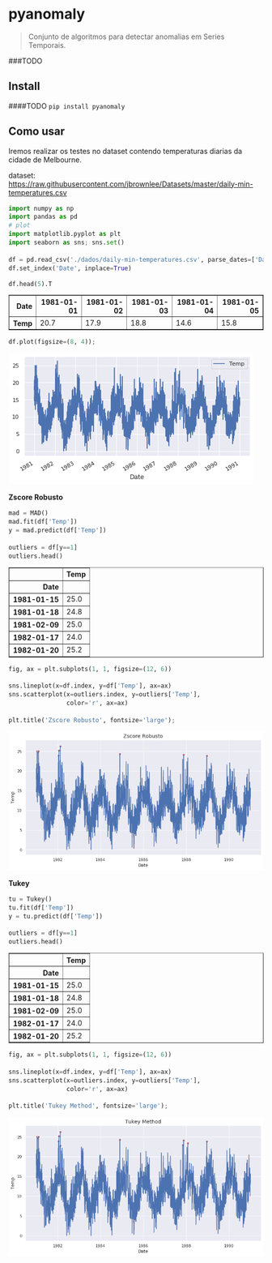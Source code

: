 # pyanomaly
> Conjunto de algoritmos para detectar anomalias em Series Temporais.


###TODO

## Install

####TODO `pip install pyanomaly`

## Como usar

Iremos realizar os testes no dataset contendo temperaturas diarias da cidade de Melbourne.

dataset: https://raw.githubusercontent.com/jbrownlee/Datasets/master/daily-min-temperatures.csv

```python
import numpy as np
import pandas as pd
# plot
import matplotlib.pyplot as plt
import seaborn as sns; sns.set()

df = pd.read_csv('./dados/daily-min-temperatures.csv', parse_dates=['Date'])
df.set_index('Date', inplace=True)
```

```python
df.head(5).T
```




<div>
<style scoped>
    .dataframe tbody tr th:only-of-type {
        vertical-align: middle;
    }

    .dataframe tbody tr th {
        vertical-align: top;
    }

    .dataframe thead th {
        text-align: right;
    }
</style>
<table border="1" class="dataframe">
  <thead>
    <tr style="text-align: right;">
      <th>Date</th>
      <th>1981-01-01</th>
      <th>1981-01-02</th>
      <th>1981-01-03</th>
      <th>1981-01-04</th>
      <th>1981-01-05</th>
    </tr>
  </thead>
  <tbody>
    <tr>
      <th>Temp</th>
      <td>20.7</td>
      <td>17.9</td>
      <td>18.8</td>
      <td>14.6</td>
      <td>15.8</td>
    </tr>
  </tbody>
</table>
</div>



```python
df.plot(figsize=(8, 4));
```


![png](docs/images/output_7_0.png)


**Zscore Robusto**

```python
mad = MAD()
mad.fit(df['Temp'])
y = mad.predict(df['Temp'])

outliers = df[y==1]
outliers.head()
```




<div>
<style scoped>
    .dataframe tbody tr th:only-of-type {
        vertical-align: middle;
    }

    .dataframe tbody tr th {
        vertical-align: top;
    }

    .dataframe thead th {
        text-align: right;
    }
</style>
<table border="1" class="dataframe">
  <thead>
    <tr style="text-align: right;">
      <th></th>
      <th>Temp</th>
    </tr>
    <tr>
      <th>Date</th>
      <th></th>
    </tr>
  </thead>
  <tbody>
    <tr>
      <th>1981-01-15</th>
      <td>25.0</td>
    </tr>
    <tr>
      <th>1981-01-18</th>
      <td>24.8</td>
    </tr>
    <tr>
      <th>1981-02-09</th>
      <td>25.0</td>
    </tr>
    <tr>
      <th>1982-01-17</th>
      <td>24.0</td>
    </tr>
    <tr>
      <th>1982-01-20</th>
      <td>25.2</td>
    </tr>
  </tbody>
</table>
</div>



```python
fig, ax = plt.subplots(1, 1, figsize=(12, 6))
                       
sns.lineplot(x=df.index, y=df['Temp'], ax=ax)
sns.scatterplot(x=outliers.index, y=outliers['Temp'], 
                color='r', ax=ax)

plt.title('Zscore Robusto', fontsize='large');
```


![png](docs/images/output_10_0.png)


**Tukey**

```python
tu = Tukey()
tu.fit(df['Temp'])
y = tu.predict(df['Temp'])

outliers = df[y==1]
outliers.head()
```




<div>
<style scoped>
    .dataframe tbody tr th:only-of-type {
        vertical-align: middle;
    }

    .dataframe tbody tr th {
        vertical-align: top;
    }

    .dataframe thead th {
        text-align: right;
    }
</style>
<table border="1" class="dataframe">
  <thead>
    <tr style="text-align: right;">
      <th></th>
      <th>Temp</th>
    </tr>
    <tr>
      <th>Date</th>
      <th></th>
    </tr>
  </thead>
  <tbody>
    <tr>
      <th>1981-01-15</th>
      <td>25.0</td>
    </tr>
    <tr>
      <th>1981-01-18</th>
      <td>24.8</td>
    </tr>
    <tr>
      <th>1981-02-09</th>
      <td>25.0</td>
    </tr>
    <tr>
      <th>1982-01-17</th>
      <td>24.0</td>
    </tr>
    <tr>
      <th>1982-01-20</th>
      <td>25.2</td>
    </tr>
  </tbody>
</table>
</div>



```python
fig, ax = plt.subplots(1, 1, figsize=(12, 6))
                       
sns.lineplot(x=df.index, y=df['Temp'], ax=ax)
sns.scatterplot(x=outliers.index, y=outliers['Temp'], 
                color='r', ax=ax)

plt.title('Tukey Method', fontsize='large');
```


![png](docs/images/output_13_0.png)

